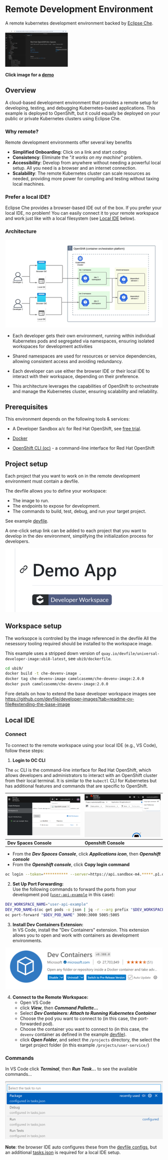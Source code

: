 # Remote Development Environment

A remote kubernetes development environment backed by [Eclipse Che](https://eclipse.dev/che/).

<a href="https://mm-camelcase.github.io/site/k8s_devenv_mini.mp4">
    <img src="assets/images/che_browser.png" alt="Project Thumbnail" width="200"/>
</a>

**Click image for a [demo](https://mm-camelcase.github.io/site/k8s_devenv_mini.mp4)**


## Overview

A cloud-based development environment that provides a remote setup for developing, testing, and debugging Kubernetes-based applications. This example is deployed to OpenShift, but it could equally be deployed on your public or private Kubernetes clusters using Eclipse Che. 

### Why remote?  

Remote development environments offer several key benefits  
- **Simplified Onboarding**:  Click on a link and start coding
- **Consistency**: Eliminate the "_it works on my machine_" problem.
- **Accessibility**: Develop from anywhere without needing a powerful local setup. All you need is a browser and an internet connection.
- **Scalability**: The remote Kubernetes cluster can scale resources as needed, providing more power for compiling and testing without taxing local machines.


### Prefer a local IDE?
Eclipse Che provides a browser-based IDE out of the box. If you prefer your local IDE, no problem! You can easily connect it to your remote workspace and work just like with a local filesystem (see [Local IDE](https://github.com/mm-camelcase/k8s-remote-devenv?tab=readme-ov-file#local-ide) below).

### Architecture

![Dev Env](assets/images/che.jpeg)

- Each developer gets their own environment, running within individual Kubernetes pods and segregated via namespaces, ensuring isolated workspaces for development activities

- Shared namespaces are used for resources or service dependencies, allowing consistent access and avoiding redundancy.

- Each developer can use either the browser IDE or their local IDE to interact with their workspace, depending on their preference.

- This architecture leverages the capabilities of OpenShift to orchestrate and manage the Kubernetes cluster, ensuring scalability and reliability.



## Prerequisites

This environment depends on the following tools & services:

- A Developer Sandbox a/c for Red Hat OpenShift, see  [free trial](https://developers.redhat.com/developer-sandbox?source=sso).

- [Docker](https://docs.docker.com/desktop/setup/install/linux/)
- [OpenShift CLI (oc)](https://docs.redhat.com/en/documentation/openshift_container_platform/4.17/html/cli_tools/openshift-cli-oc#cli-about-cli_cli-developer-commands) - a command-line interface for Red Hat OpenShift

## Project setup

Each project that you want to work on in the remote development environment must contain a devfile.

The devfile allows you to define your workspace:

- The image to run.
- The endpoints to expose for development.
- The commands to build, test, debug, and run your target project.

See example [devfile](https://github.com/mm-camelcase/user-service/blob/che/devfile.yaml).

A one-click setup link can be added to each project that you want to develop in the dev environment, simplifying the initialization process for developers.

![Dev Env](assets/images/oneclick.png)

## Workspace setup

The worksopce is controled by the image referenced in the devfile
All the nesessory tooling required should be installed to the workspace image.

This example uses a stripped down version of `quay.io/devfile/universal-developer-image:ubi8-latest`, see `ubi9/dockerfile`.  

```bash
cd ubi9/
docker build -t che-devenv-image .
docker tag che-devenv-image camelcasemm/che-devenv-image:2.0.0
docker push camelcasemm/che-devenv-image:2.0.0
```

Fore details on how to extend the base developer workspace images see https://github.com/devfile/developer-images?tab=readme-ov-file#extending-the-base-image


## Local IDE

### Connect

To connect to the remote workspace using your local IDE (e.g., VS Code), follow these steps:

1. **Login to OC CLI**

The `oc` CLI is the command-line interface for Red Hat OpenShift, which allows developers and administrators to interact with an OpenShift cluster from their local terminal. It is similar to the `kubectl` CLI for Kubernetes but has additional features and commands that are specific to OpenShift.

| ![Dev Spaces Workspace](assets/images/devspace.png) | ![Openshift Console](assets/images/console.png) |
|--------------------------------------|------------------------------------------|
| **Dev Spaces Console**                          | **Openshift Console**                            |


- From the **_Dev Spaces Console_**, click **_Applications icon_**, then **_Openshift console_**
- From the **_Openshift console_**, click **Copy login command** 

```bash
oc login --token=*********** --server=https://api.sandbox-m4.*****.p1.openshiftapps.com:6443
```


2. **Set Up Port Forwarding:**   
Use the following commands to forward the ports from your development pod ([`user-api-example`](https://github.com/mm-camelcase/user-service/blob/che/devfile.yaml#L3) in this case):

```bash
DEV_WORKSPACE_NAME="user-api-example"
DEV_POD_NAME=$(oc get pods -o json | jq -r --arg prefix "$DEV_WORKSPACE_NAME" '.items[] | select(.metadata.labels["controller.devfile.io/devworkspace_name"] | startswith($prefix)) | .metadata.name')
oc port-forward "$DEV_POD_NAME" 3000:3000 5005:5005
```

3. **Install Dev Containers Extension:**    
In VS Code, install the "Dev Containers" extension. This extension allows you to open and work with containers as development environments.

![Dev Containers Extension](assets/images/devcontainers.png)

4. **Connect to the Remote Workspace:**
    - Open VS Code
    - click **_View_**, then **_Command Pallette..._**
    - Select **_Dev Containers: Attach to Running Kubernetes Container_**
    - Choose the pod you want to connect to (in this case, the port-forwarded pod).
    - Choose the container you want to connect to (in this case, the `devenv` container as defined in the example [devfile](https://github.com/mm-camelcase/user-service/blob/che/devfile.yaml#L7)).
    - click **_Open Folder_**, and select the `/projects` directory, the select the target project folder (in this example `/projects/user-service/`)


### Commands

In VS Code click **_Terminal_**, then **_Run Task..._** to see the available commands...

![tasks](assets/images/commands.png)

**Note**: the browser IDE auto configures these from the [devfile configs](https://github.com/mm-camelcase/user-service/blob/che/devfile.yaml#L49-L79), but an additional [tasks.json](https://github.com/mm-camelcase/user-service/blob/che/.vscode/tasks.json) is required for a local IDE setup.






